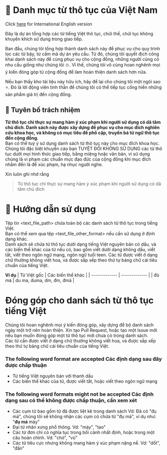 # :cursing_face: Danh mục từ thô tục của Việt Nam
Click [here](README.md) for International English version

Đây là dự án tổng hợp các từ tiếng Việt thô tục, chửi thề, chửi tục không khuyến khích sử dụng trong giao tiếp.

Ban đầu, chúng tôi tổng hợp thành danh sách này để phục vụ cho quy trình lọc các từ bậy, từ cấm mà dự án yêu cầu. Từ đó, chúng tôi quyết địch công khai danh sách này để cùng phục vụ cho cộng đồng, những người cũng có nhu cầu giống như chúng tôi :snowman:. Vì thế, chúng tôi vô cùng hoan nghênh mọi ý kiến đóng góp từ cộng đồng để làm hoàn thiện danh sách hơn nữa.

Nếu bạn thấy kho tài liệu này hữu ích, hãy để lại cho chúng tôi một ngôi sao :star:. Đó là lời động viên tinh thần để chúng tôi có thể tiếp tục cống hiến những sản phẩm giá trị đến cộng đồng.
## :scroll: Tuyên bố trách nhiệm
**Từ thô tục chỉ thực sự mang hàm ý xúc phạm khi người sử dụng có dã tâm chủ đích. Danh sách này được xây dựng để phục vụ cho mục đích nghiên cứu khoa học, và không có mục tiêu để phổ cập, truyền bá từ ngữ thô tục đến cộng đồng.**  
Bạn có thể tuỳ ý sử dụng danh sách từ thô tục này cho mục đích khoa học. Chúng tôi đặc biệt khuyến cáo bạn TUYỆT ĐỐI KHÔNG SỬ DỤNG các từ thô tục dưới mọi hình thức giao tiếp, bằng miệng hoặc văn bản, vì sử dụng chúng là vi phạm các chuẩn mực đạo đức của cộng đồng khi mục đích nhắm đến là để xúc phạm, hạ nhục người nghe.

Xin luôn ghi nhớ rằng
> Từ thô tục chỉ thực sự mang hàm ý xúc phạm khi người sử dụng có dã tâm chủ đích

# :bow_and_arrow: Hướng dẫn sử dụng
Tệp tin <text_file_path> chứa toàn bộ các danh sách từ thô tục trong tiếng Việt.  
Bạn có thể xem qua tệp <text_file_other_format> nếu cần sử dụng ở định dạng khác.  
Danh sách sẽ chứa từ thô tục dưới dạng tiếng Việt nguyên bản có dấu, và các biến thể khác của từ nếu có, bao gồm viết dưới dạng không dấu, viết tắt, viết theo ngôn ngữ mạng, ngôn ngữ tuổi teen. Các từ được viết ở dạng chữ thường không viết hoa, và được sắp xếp theo thứ tự bảng chữ cái tiêu chuẩn của tiếng Việt.

**Ví dụ**
| Từ Việt gốc  | Các biến thể khác |
| ------------- | ------------- |
| đủ má  | du ma, duma, dm, đm, đmá |

# Đóng góp cho danh sách từ thô tục tiếng Việt
Chúng tôi hoan nghênh mọi ý kiến đóng góp, xây dựng để bộ danh sách ngày một trở nên hoàn thiện. Xin tạo Pull Request, hoặc tạo một Issue mới nếu bạn muốn đóng góp một từ thô tục mới chưa có trong danh sách.  
Các từ cần được viết ở dạng chữ thường không viết hoa, và được sắp xếp theo thứ tự bảng chữ cái tiêu chuẩn của tiếng Việt.

### The following word format are accepted Các định dạng sau đây được chấp thuận
- Từ tiếng Việt nguyên bản với thanh dấu
- Các biến thể khác của từ, được viết tắt, hoặc viết theo ngôn ngữ mạng
### The following word formats might not be accepted  Các định dạng sau có thể không được chấp thuận, cần xem xét
- Các cụm từ bao gồm từ đã được liệt kê trong danh sách
Vd: Đã có "đụ má", chúng tôi sẽ không nhận các cụm có chứa từ "đụ má", ví dụ như: "**đụ má** mày"
- Đại từ nhân xưng phổ thông. Vd: "mày", "tao"
- Các từ đơn chỉ có nghĩa tục trong bối cảnh nhất định, hoặc trong một câu hoàn chỉnh. Vd: "chó", "vú"
- Các từ tiêu cực nhưng không mang hàm ý xúc phạm nặng nề. Vd: "dốt", "đần"  
